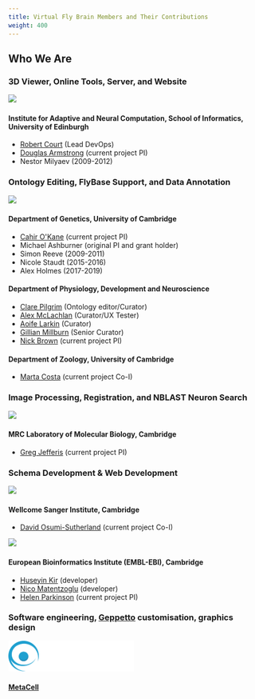 ```yaml
---
title: Virtual Fly Brain Members and Their Contributions
weight: 400
---
```


## Who We Are

### 3D Viewer, Online Tools, Server, and Website

<a href='http://www.anc.ed.ac.uk/index.php?option=com_content&task=view&id=12&Itemid=68' target='_blank'>
  <img src='https://v2.virtualflybrain.org/images/vfb/project/logos/InformaticsLogo.gif'  style="max-width: 50%"/>
</a>

#### Institute for Adaptive and Neural Computation, School of Informatics, University of Edinburgh
- [Robert Court](https://www.inf.ed.ac.uk/people/staff/Robert_Court.html) (Lead DevOps)
- [Douglas Armstrong](https://www.inf.ed.ac.uk/people/staff/James_Armstrong.html) (current project PI)
- Nestor Milyaev (2009-2012)

### Ontology Editing, FlyBase Support, and Data Annotation

<a href='http://www.gen.cam.ac.uk/' target='_blank'>
  <img class='' src='https://v2.virtualflybrain.org/images/vfb/project/logos/CUnibig.png'  style="max-width: 50%"/>
</a>

#### Department of Genetics, University of Cambridge
- [Cahir O'Kane](http://www.neuroscience.cam.ac.uk/directory/profile.php?cokane) (current project PI)
- Michael Ashburner (original PI and grant holder)
- Simon Reeve (2009-2011)
- Nicole Staudt (2015-2016)
- Alex Holmes (2017-2019)

#### Department of Physiology, Development and Neuroscience
- [Clare Pilgrim](https://www.pdn.cam.ac.uk/research/groups/flybase/flybase-group-members) (Ontology editor/Curator)
- [Alex McLachlan](https://www.pdn.cam.ac.uk/research/groups/flybase/flybase-group-members) (Curator/UX Tester)
- [Aoife Larkin](https://www.pdn.cam.ac.uk/research/groups/flybase/flybase-group-members) (Curator)
- [Gillian Millburn](https://www.pdn.cam.ac.uk/research/groups/flybase/flybase-group-members) (Senior Curator)
- [Nick Brown](https://www.pdn.cam.ac.uk/research/groups/flybase/flybase-group-members) (current project PI)

#### Department of Zoology, University of Cambridge
- [Marta Costa](http://www.neuroscience.cam.ac.uk/directory/profile.php?mcosta) (current project Co-I)

### Image Processing, Registration, and NBLAST Neuron Search

<a href='http://www2.mrc-lmb.cam.ac.uk/' target='_blank'>
  <img class='' src='https://v2.virtualflybrain.org/images/vfb/project/logos/MRC-LMB_logo.png'  style="max-width: 50%" />
</a>

#### MRC Laboratory of Molecular Biology, Cambridge
- [Greg Jefferis](http://www2.mrc-lmb.cam.ac.uk/group-leaders/h-to-m/gregory-jefferis/) (current project PI)

### Schema Development &amp; Web Development

<a href='https://www.sanger.ac.uk/' target='_blank'>
  <img class='' src='https://virtualflybrain.org/images/logo-sanger-blue.svg'
     style="max-width: 50%" />
</a>

#### Wellcome Sanger Institute, Cambridge
- [David Osumi-Sutherland](https://www.linkedin.com/in/osumisutherland) (current project Co-I)

<a href='http://www.ebi.ac.uk/' target='_blank'>
  <img class='' src='https://v2.virtualflybrain.org/images/vfb/project/logos/EMBL_EBI_logo_180pixels_RGB.png'
     style="max-width: 50%" />
</a>

#### European Bioinformatics Institute (EMBL-EBI), Cambridge
- [Huseyin Kir](https://www.ebi.ac.uk/people/person/huseyin-kir/) (developer)
- [Nico Matentzoglu](https://www.researchgate.net/profile/Nicolas_Matentzoglu2) (developer)
- [Helen Parkinson](https://www.ebi.ac.uk/about/people/helen-parkinson) (current project PI)

### Software engineering, [Geppetto](http://www.geppetto.org) customisation, graphics design

<a href='http://www.metacell.us/' target='_blank'>
  <img class='' src='https://github.com/tarelli/bucket/raw/master/MetaCellLogoWhite300ppi.png' style="max-width: 50%" />
</a>

#### [MetaCell](http://www.metacell.us)


      
